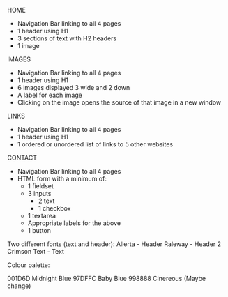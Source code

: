 HOME
- Navigation Bar linking to all 4 pages
- 1 header using H1
- 3 sections of text with H2 headers
- 1 image

IMAGES
- Navigation Bar linking to all 4 pages
- 1 header using H1
- 6 images displayed 3 wide and 2 down
- A label for each image
- Clicking on the image opens the source of that image in a new window

LINKS
- Navigation Bar linking to all 4 pages
- 1 header using H1
- 1 ordered or unordered list of links to 5 other websites

CONTACT
- Navigation Bar linking to all 4 pages
- HTML form with a minimum of:
    - 1 fieldset
    - 3 inputs
        - 2 text
        - 1 checkbox
    - 1 textarea
    - Appropriate labels for the above
    - 1 button


Two different fonts (text and header):
Allerta - Header
Raleway - Header 2
Crimson Text - Text

Colour palette:

001D6D Midnight Blue
97DFFC Baby Blue
998888 Cinereous (Maybe change)

